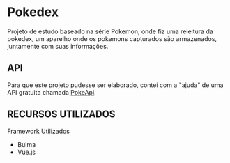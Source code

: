 # Pokedex

Projeto de estudo baseado na série Pokemon, onde fiz uma releitura da pokedex, um aparelho onde os pokemons capturados são armazenados, juntamente com suas informações.

<h2>API</h2>

Para que este projeto pudesse ser elaborado, contei com a "ajuda" de uma API gratuita chamada <a href="https://pokeapi.co">PokeApi</a>.

<h2>RECURSOS UTILIZADOS</h2>

Framework Utilizados
<ul>
  <li>Bulma</li>
  <li>Vue.js</li>
</ul>
